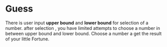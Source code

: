 # Guess
There is user input **upper bound** and **lower bound** for selection of a number.
after selection , you have limited attempts to choose a number in between upper bound and lower bound.
Choose a number a get the result of your little Fortune.
